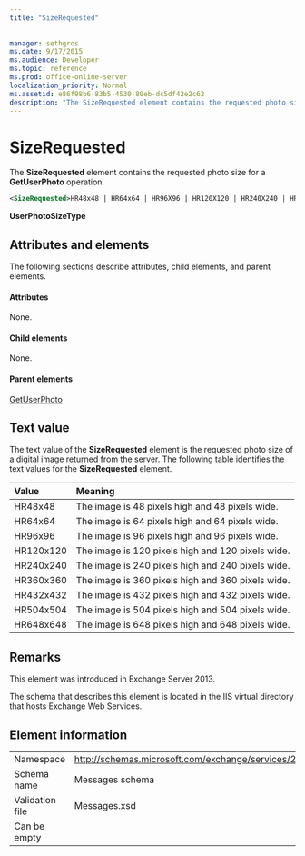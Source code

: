```yaml
---
title: "SizeRequested"
 
 
manager: sethgros
ms.date: 9/17/2015
ms.audience: Developer
ms.topic: reference
ms.prod: office-online-server
localization_priority: Normal
ms.assetid: e86f98b6-83b5-4530-80eb-dc5df42e2c62
description: "The SizeRequested element contains the requested photo size for a GetUserPhoto operation."
---
```


# SizeRequested

The **SizeRequested** element contains the requested photo size for a **GetUserPhoto** operation. 
  
```XML
<SizeRequested>HR48x48 | HR64x64 | HR96X96 | HR120X120 | HR240X240 | HR360X360 | HR432X432 | HR504X504 | HR648X648</SizeRequested>
```

 **UserPhotoSizeType**
## Attributes and elements

The following sections describe attributes, child elements, and parent elements.
  
#### Attributes

None.
  
#### Child elements

None.
  
#### Parent elements

[GetUserPhoto](getuserphoto.md)
  
## Text value

The text value of the **SizeRequested** element is the requested photo size of a digital image returned from the server. The following table identifies the text values for the **SizeRequested** element. 
  
|**Value**|**Meaning**|
|:-----|:-----|
|HR48x48  <br/> |The image is 48 pixels high and 48 pixels wide.  <br/> |
|HR64x64  <br/> |The image is 64 pixels high and 64 pixels wide.  <br/> |
|HR96x96  <br/> |The image is 96 pixels high and 96 pixels wide.  <br/> |
|HR120x120  <br/> |The image is 120 pixels high and 120 pixels wide.  <br/> |
|HR240x240  <br/> |The image is 240 pixels high and 240 pixels wide.  <br/> |
|HR360x360  <br/> |The image is 360 pixels high and 360 pixels wide.  <br/> |
|HR432x432  <br/> |The image is 432 pixels high and 432 pixels wide.  <br/> |
|HR504x504  <br/> |The image is 504 pixels high and 504 pixels wide.  <br/> |
|HR648x648  <br/> |The image is 648 pixels high and 648 pixels wide.  <br/> |
   
## Remarks

This element was introduced in Exchange Server 2013.
  
The schema that describes this element is located in the IIS virtual directory that hosts Exchange Web Services.
  
## Element information

|||
|:-----|:-----|
|Namespace  <br/> |http://schemas.microsoft.com/exchange/services/2006/messages  <br/> |
|Schema name  <br/> |Messages schema  <br/> |
|Validation file  <br/> |Messages.xsd  <br/> |
|Can be empty  <br/> ||
   

